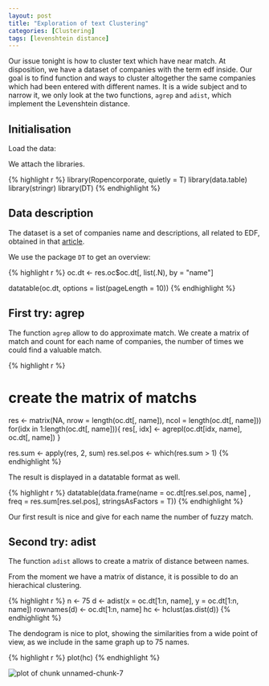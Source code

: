 ```yaml
---
layout: post
title: "Exploration of text Clustering"
categories: [Clustering]
tags: [levenshtein distance]
---
```


Our issue tonight is how to cluster text which have near match.
At disposition, we have a dataset of companies with the term edf inside. Our goal is to find function and ways to cluster altogether the same companies which had been entered with different names. It is a wide subject and to narrow it, we only look at the two functions, `agrep` and `adist`, which implement the Levenshtein distance.

## Initialisation



Load the data:



We attach the libraries.


{% highlight r %}
library(Ropencorporate, quietly = T)
library(data.table)
library(stringr)
library(DT)
{% endhighlight %}

## Data description

The dataset is a set of companies name and descriptions, all related to EDF, obtained in that [article](http://data-laborer.eu/2016/05/Presentation_of_the_Ropencorporate_package.html).

We use the package `DT` to get an overview:


{% highlight r %}
oc.dt <- res.oc$oc.dt[, list(.N), by = "name"]

datatable(oc.dt, options = list(pageLength = 10))
{% endhighlight %}

<!--html_preserve--><div id="htmlwidget-5496" style="width:100%;height:auto;" class="datatables"></div>
<script type="application/json" data-for="htmlwidget-5496">{
  "x": {
    "data": [
      ["1", "2", "3", "4", "5", "6", "7", "8", "9", "10", "11", "12", "13", "14", "15", "16", "17", "18", "19", "20", "21", "22", "23", "24", "25", "26", "27", "28", "29", "30", "31", "32", "33", "34", "35", "36", "37", "38", "39", "40", "41", "42", "43", "44", "45", "46", "47", "48", "49", "50", "51", "52", "53", "54", "55", "56", "57", "58", "59", "60", "61", "62", "63", "64", "65", "66", "67", "68", "69", "70", "71", "72", "73", "74", "75", "76", "77", "78", "79", "80", "81", "82", "83", "84", "85", "86", "87", "88", "89", "90", "91", "92", "93", "94", "95", "96", "97", "98", "99", "100", "101", "102", "103", "104", "105", "106", "107", "108", "109", "110", "111", "112", "113", "114", "115", "116", "117", "118", "119", "120", "121", "122", "123", "124", "125", "126", "127", "128", "129", "130", "131", "132", "133", "134", "135", "136", "137", "138", "139", "140", "141", "142", "143", "144", "145", "146", "147", "148", "149", "150", "151", "152", "153", "154", "155", "156", "157", "158", "159", "160", "161", "162", "163", "164", "165", "166", "167", "168", "169", "170", "171", "172", "173", "174", "175", "176", "177", "178", "179", "180", "181", "182", "183", "184", "185", "186", "187", "188", "189", "190", "191", "192", "193", "194", "195", "196", "197", "198", "199", "200", "201", "202", "203", "204", "205", "206", "207", "208", "209", "210", "211", "212", "213", "214", "215", "216", "217", "218", "219", "220", "221", "222", "223", "224", "225", "226", "227", "228", "229", "230", "231", "232", "233", "234", "235", "236", "237", "238", "239", "240", "241", "242", "243", "244", "245", "246", "247", "248", "249", "250", "251", "252", "253", "254", "255", "256", "257", "258", "259", "260", "261", "262", "263", "264", "265", "266", "267", "268", "269", "270", "271", "272", "273", "274", "275", "276", "277", "278", "279", "280", "281", "282", "283", "284", "285", "286", "287", "288", "289", "290", "291", "292", "293", "294", "295", "296", "297", "298", "299", "300", "301", "302", "303", "304", "305", "306", "307", "308", "309", "310", "311", "312", "313", "314", "315", "316", "317", "318", "319", "320", "321", "322", "323", "324", "325", "326", "327", "328", "329", "330", "331", "332", "333", "334", "335", "336", "337", "338", "339", "340", "341", "342", "343", "344", "345", "346", "347", "348", "349", "350", "351", "352", "353", "354", "355", "356", "357", "358", "359", "360", "361", "362", "363", "364", "365", "366", "367", "368", "369", "370", "371", "372", "373", "374", "375", "376", "377", "378", "379", "380", "381", "382", "383", "384", "385", "386", "387", "388", "389", "390", "391", "392", "393", "394", "395", "396", "397", "398", "399", "400", "401", "402", "403", "404", "405", "406", "407", "408", "409", "410", "411", "412", "413", "414", "415", "416", "417", "418", "419", "420", "421", "422", "423", "424", "425", "426", "427", "428", "429", "430", "431", "432"],
      ["\"EDF ENGINEERING SRL\"", "\"EDF TRADING LIMITED LONDON SUCURSALA BUCURESTI\"", "\"EDF Énergies Nouvelles Belgium\" en abrégé \"EDF EN Belgium\"", "\"EDF\" SPÓŁKA Z OGRANICZONĄ ODPOWIEDZIALNOŚCIĄ", "128 EDF, LLC", "1405940 NOVA SCOTIA LIMITED", "3235432 CANADA INC.", "9189-0558 QUÉBEC INC.", "9200-6881 QUÉBEC INC.", "ALPHA REPROGRAPHIC SERVICES, INC.", "AMERADA COMMUNICATIONS LIMITED", "AMHERST EDF, LLC", "BECK BURN WINDFARM LIMITED", "BLOOMFIELD APARTMENTS, LLC", "BMR PROPERTY SOLUTIONS LIMITED", "BOUNDARY LANE WINDFARM LIMITED", "BRAEMORE WOOD WINDFARM LIMITED", "BRITISH ENERGY GENERATION LIMITED", "BRITISH ENERGY GROUP LIMITED", "BROOKRIDGE EDF HOUSING INVESTORS, L.P.", "CASA DE SCHIMB VALUTAR E D F ASRO SRL", "CHELSEA EDF PARKWAY, LLC", "CONSTRUCTION EDF INC.", "CONTRACT FINANCIAL, LLC", "CORRIEMOILLIE WINDFARM LIMITED", "Coastal EDF, Inc.", "DANIEL FRADETTE", "DESIGN2C v/Ellen Dahl Frederiksen", "DÉVELOPPEMENT EDF EN CANADA INC.", "E D F ADVERTISING, INC.", "E D F ASSOCIATES, INC.", "E D F BUSINESS CLUB INC.", "E D F CONSTRUCTION INC.", "E D F ENTERPRISES, INC.", "E D F FARM &amp; FEEDERS, INC.", "E D F MAN ESPAÑA SA", "E D F SA", "E D F TRADING LIMITED", "E D F WATERTOWN, INC.", "E D F, L.L.C.", "E. D. F. LIMITED", "E. D. F. LIMITED, INC.", "E. D. F. MULTI SERVICES &amp; CARGO INC.", "E. D. F. RESOURCES, INC.", "E. D. F. VENTURES, INC.", "E. D. F., INC.", "E.D.F Remodeling Inc.", "E.D.F TRADING", "E.D.F.", "E.D.F. (AUSTRALIA) PTY LTD", "E.D.F. ASSOCIÉS", "E.D.F. CONCRETE, INC.", "E.D.F. CONSTRUCTION, INC.", "E.D.F. DESIGN &amp; CONSTRUCTION, INC.", "E.D.F. ECONOMIE", "E.D.F. ENGINEERING LIMITED", "E.D.F. ENTERPRISES, INC.", "E.D.F. FASHIONS, INC.", "E.D.F. FISHERIES LIMITED", "E.D.F. HOLDING CORP.", "E.D.F. INCORPORATED", "E.D.F. INDUSTRIES, INC.", "E.D.F. LLC", "E.D.F. MANAGEMENT CORPORATION", "E.D.F. MARKETING, INC.", "E.D.F. MEN, TRGOVINA, PROIZVODNJA, STORITVE, D.O.O.", "E.D.F. PAINTING, LLC", "E.D.F. PROPERTIES, LLC", "E.D.F. REALTY CORP.", "E.D.F. RESOURCES, INC.", "E.D.F. Remodeling Inc.", "E.D.F. WATERFORD, LLC", "E.D.F. WIND FARM SRL", "E.D.F., COMPANY, INCORPORATED", "E.D.F., INC.", "E.D.F., LLC", "EASTERN POWER NETWORKS PLC", "ECOLE DANSE FORMATION DE L'ESTRIE INC.", "EDF", "EDF &amp; ASSOCIATES INC.", "EDF &amp; ASSOCIATES, INC.", "EDF &amp; Associates Consulting, LLC", "EDF (PROPERTIES) LIMITED", "EDF (SERVICES) LIMITED", "EDF (SKY SERVICES) LIMITED", "EDF (USA), INC.", "EDF (VIETNAM) LIMITED", "EDF + SPACE PLANNERS PTE. LTD.", "EDF - EXPERT DEALING FINANCING", "EDF - PROGRESS INCORPORATED", "EDF 2 INC.", "EDF 2005 GP INC.", "EDF 2005 GP Inc.", "EDF ABACEBISI", "EDF ACQUISITION COMPANY, INC.", "EDF ADVISORS LLC", "EDF AIR CONDITIONING LIMITED", "EDF AMERICAS FINANCE CO., LLC", "EDF ANSTALT", "EDF ARSENAL WATERTOWN HOLDINGS, LLC", "EDF ASRO SRL", "EDF ASSOCIATES LIMITED", "EDF AVIATION LLC", "EDF B.V.", "EDF BELGIUM", "EDF BENELUX BV", "EDF BUILDERS INCORPORATED", "EDF Beheer B.V.", "EDF Benelux B.V.", "EDF CAPITAL, LLC", "EDF COLLECTION MANAGEMENT NETWORK LTD", "EDF COLLECTION SERVICES NETWORK LTD", "EDF COLLECTIONS LTD", "EDF COMMUNICATION PRODUCTS, INC.", "EDF COMMUNICATIONS LLC", "EDF COMMUNICATIONS, INC.", "EDF COMPANY INC", "EDF COMPANY, LLC", "EDF CONCEPTS LIMITED", "EDF CONSORTIUM, LLC", "EDF CONSTRUCTIONS PTY LIMITED", "EDF CONSULTANTS LIMITED", "EDF CONSULTANTS, INC.", "EDF CONSULTING", "EDF CONSULTING GROUP LIMITED", "EDF CONSULTING LLC", "EDF CONSULTING SA", "EDF CONSULTING, INC.", "EDF CONTRACTING, LLC", "EDF CORP.", "EDF Consulting", "EDF DANCE STUDIO LIMITED", "EDF DANVERS HOLDINGS, LLC", "EDF DANVERS II, LLC", "EDF DANVERS, LLC", "EDF DATAPRODUKTER HANDELSBOLAG", "EDF DESIGNS, INC.", "EDF DEVELOPMENT COMPANY LIMITED", "EDF DEVELOPMENT SA", "EDF DEVELOPMENT, INC.", "EDF DIN UK LIMITED", "EDF DIRECT PTY LIMITED", "EDF DISTRIBUTION INC.", "EDF DISTRIBUTORS AND DUTY FREE SHOPS LIMITED", "EDF DRESDEN LTD", "EDF ELECTRIC, INC.", "EDF EN CANADA DEVELOPMENT INC. - DÉVELOPPEMENT EDF EN CANADA INC.", "EDF EN CANADA INC.", "EDF EN Canada Distributed Solar GP Inc.", "EDF EN Canada Inc.", "EDF EN Canada Solar Arnprior A GP Inc.", "EDF EN Canada Solar Arnprior B GP Inc.", "EDF EN Canada Solar Smiths Falls A GP Inc.", "EDF EN Canada Solar Smiths Falls B GP Inc.", "EDF EN Canada Solar St. Isidore A GP Inc.", "EDF EN DENMARK A/S", "EDF EN OSTERILD ApS", "EDF EN POLSKA SPÓŁKA Z OGRANICZONĄ ODPOWIEDZIALNOŚCIĄ", "EDF EN SERVICES UK LIMITED", "EDF EN SOUTH AFRICA", "EDF EN Services Belgium", "EDF EN UK LIMITED", "EDF ENERGIES NOUVELLES", "EDF ENERGY (CONTRACT SERVICES) LIMITED", "EDF ENERGY (COTTAM POWER) LIMITED", "EDF ENERGY (D1) LIMITED", "EDF ENERGY (D2) LIMITED", "EDF ENERGY (DORMANT HOLDINGS) LIMITED", "EDF ENERGY (ENERGY BRANCH) PLC", "EDF ENERGY (GAS STORAGE HOLE HOUSE) LIMITED", "EDF ENERGY (LONDON HEAT AND POWER) LIMITED", "EDF ENERGY (METRO HOLDINGS) LIMITED", "EDF ENERGY (NORTHERN OFFSHORE WIND) LIMITED", "EDF ENERGY (PROJECTS) LIMITED", "EDF ENERGY (SOUTH EAST GENERATION) LIMITED", "EDF ENERGY (UK) LIMITED", "EDF ENERGY (WEST BURTON POWER) LIMITED", "EDF ENERGY 1 LIMITED", "EDF ENERGY CUSTOMER FIELD SERVICES (DATA) LIMITED", "EDF ENERGY CUSTOMER FIELD SERVICES (METERING) LIMITED", "EDF ENERGY CUSTOMERS PLC", "EDF ENERGY DISTRIBUTION FUND LIMITED", "EDF ENERGY ESPS TRUSTEE LIMITED", "EDF ENERGY FLEET SERVICES LIMITED", "EDF ENERGY GB LIMITED", "EDF ENERGY GROUP HOLDINGS PLC", "EDF ENERGY HOLDINGS LIMITED", "EDF ENERGY HOMEPHONE LIMITED", "EDF ENERGY INVESTMENTS", "EDF ENERGY LAKE LIMITED", "EDF ENERGY NUCLEAR GENERATION GROUP LIMITED", "EDF ENERGY NUCLEAR GENERATION LIMITED", "EDF ENERGY PENSION SCHEME TRUSTEE LIMITED", "EDF ENERGY PLC", "EDF ENERGY POWER SYSTEMS (EASTERN) LIMITED", "EDF ENERGY POWER SYSTEMS (LONDON) LIMITED", "EDF ENERGY POWER SYSTEMS (SOUTH EASTERN) LIMITED", "EDF ENERGY POWERCOM SYSTEMS (LONDON) LIMITED", "EDF ENERGY PROPERTY SERVICES LIMITED", "EDF ENERGY R&amp;D UK CENTRE LIMITED", "EDF ENERGY RENEWABLES HOLDINGS LIMITED", "EDF ENERGY RENEWABLES LIMITED", "EDF ENERGY ROUND 3 ISLE OF WIGHT LIMITED", "EDF ENERGY SERVICES LIMITED LIABILITY COMPANY", "EDF ENERGY SERVICES, LLC", "EDF ENGINEERING UND DESIGN IM FAHRZEUGBAU LTD", "EDF ENTERPRISES DW LLC", "EDF ENTERPRISES GV, LLC", "EDF ENTERPRISES HOLDING, LLC", "EDF ENTERPRISES LIMITED LIABILITY COMPANY", "EDF ENTERPRISES PTY LTD", "EDF ENTERPRISES, BX, LLC", "EDF ENTERPRISES, INC.", "EDF ENTERPRISES, LLC", "EDF ENTERPRISES, UA, LLC", "EDF ESTATICA Y DINAMICA DE FLUIDOS SA", "EDF EURO AMERICANA", "EDF EURO-DOMUS-FINANZ S.A.", "EDF EXCELSIOR LLC", "EDF Energy (NNB) Limited", "EDF Energy Services, LLC", "EDF Express", "EDF FARMS LLC", "EDF FILTER SOLUTIONS LIMITED", "EDF FINANCE MANAGEMENT NETWORK LTD", "EDF FINANCIAL CONCEPTS, INC.", "EDF FINANCING CORP.", "EDF FLOWERS L.L.C.", "EDF GROUP INC", "EDF GROUP, LLC", "EDF HOLDCO LLC", "EDF HOLDING ApS", "EDF HOLDING CO. LIMITED", "EDF HOLDING CO.,LTD.", "EDF HOLDINGS (USA) INC.", "EDF HOLDINGS PTY LIMITED", "EDF HOLDINGS, LLC", "EDF INC.", "EDF INC. WHICH WILL DO BUSINESS IN CALIFORNIA AS EDF POWER INC.", "EDF INDUSTRIAL POWER SERVICES (CA) LLC", "EDF INDUSTRIAL POWER SERVICES (CA), LLC", "EDF INDUSTRIAL POWER SERVICES (IL), LLC", "EDF INDUSTRIAL POWER SERVICES (NY), LLC", "EDF INDUSTRIAL POWER SERVICES (OH), LLC", "EDF INTERNATIONAL PTE. LTD.", "EDF INVESTISSEMENTS GROUPE", "EDF INVESTMENT PARTNERS, L.L.C.", "EDF INVESTMENTS LLC", "EDF INVESTMENTS LLP", "EDF INVESTMENTS PTY LIMITED", "EDF INVESTMENTS SL", "EDF INVESTMENTS, LLC", "EDF INVESTORS GROUP, L.L.C.", "EDF INVESTORS, L.L.C.", "EDF INVESTORS, LLC", "EDF IONEL PERLEA RESIDENCE LIMITED", "EDF ISLAMABAD (PRIVATE) LIMITED", "EDF Inc.", "EDF International (Europe Déménagements Fournitures International)", "EDF JUICES PRIVATE LIMITED", "EDF LAB SINGAPORE PTE. LTD.", "EDF LANCASTER SOLAR LLC", "EDF LEISURE LTD", "EDF LEPOMIS SOLAR LLC", "EDF LIMITED", "EDF LLC", "EDF LOGITECH SRL", "EDF LONDON CAPITAL, L.P.", "EDF LONDON HOLDINGS", "EDF LONDON LIMITED", "EDF LTD.", "EDF LUMINAIRES", "EDF LUXURY DESIGNS, INC.", "EDF Luminus", "EDF Luminus Wind Together", "EDF MANAGEMENT, LLC", "EDF MANTON AVENUE, LLC", "EDF MASS AVE, LLC", "EDF MASSACHUSETTS SOLAR HOLDINGS, LLC", "EDF MASSACHUSETTS SPONSOR MEMBER, LLC", "EDF MEDICAL P.C.", "EDF MIDDLETOWN, LLC", "EDF Management, LLC", "EDF Manton Avenue, LLC", "EDF NC SOLAR, LLC", "EDF NETWORK LLC", "EDF NORTH DARTMOUTH I, INC.", "EDF NORTH DARTMOUTH I, LLC", "EDF NORTH DARTMOUTH II, LLC", "EDF NORTH DARTMOUTH, LLC", "EDF NUCLEAR LLC", "EDF OCEANTRANSPORT INC.", "EDF PARENT BOOSTER", "EDF PARTNERS, L.P.", "EDF PENINSULA IBERICA SL", "EDF POLSKA CENTRALA SPÓŁKA Z OGRANICZONĄ ODPOWIEDZIALNOŚCIĄ", "EDF POLSKA CUW SPÓŁKA Z OGRANICZONĄ ODPOWIEDZIALNOŚCIĄ", "EDF PORTSMOUTH, LLC", "EDF POWER INC.", "EDF PRODUCTS, INC.", "EDF PROPERTIES, LLC", "EDF PROPERTY SOLUTIONS, LLC", "EDF PTY LIMITED", "EDF PUB INC.", "EDF PV COMPANY SL", "EDF Partners, LLC", "EDF Partnership SCSp", "EDF Properties, LLC", "EDF Quality Consulting LLC", "EDF REALTY", "EDF REALTY INC.", "EDF RENDER SYSTEMS LIMITED", "EDF RENEWABLE ASSET HOLDINGS, INC.", "EDF RENEWABLE DEVELOPMENT, INC.", "EDF RENEWABLE DG SERVICES LLC", "EDF RENEWABLE EAST COAST, INC.", "EDF RENEWABLE ENERGY, INC.", "EDF RENEWABLE LAND HOLDINGS, INC.", "EDF RENEWABLE LFG HOLDINGS, LLC", "EDF RENEWABLE SERVICES INC.", "EDF RENEWABLE SERVICES, INC.", "EDF RENEWABLE SOLAR HOLDINGS, INC.", "EDF RENEWABLE WINDFARM I, INC.", "EDF RENEWABLE WINDFARM III, INC.", "EDF RENEWABLE WINDFARM IV, INC.", "EDF RENEWABLE WINDFARM V, INC.", "EDF RENEWABLE WINDFARM VI, INC.", "EDF RESEARCH INC.", "EDF RESOURCE CAPITAL, INC.", "EDF RESTORATION SERVICES, INC.", "EDF RIVERSIDE PLAZA, LLC", "EDF Renewable Asset Holdings, Inc.", "EDF Renewable Development, Inc.", "EDF Renewable LFG Holdings, LLC", "EDF Renewable Services", "EDF Renewable Services Inc.", "EDF Renewable Services, Inc.", "EDF Resource Capital, Inc.", "EDF Riverside Plaza, LLC", "EDF SALES &amp; MARKETING, INC.", "EDF SCARBOROUGH, LLC", "EDF SCHOOL OF DANCE &amp; ELITE DANCE FASHIONS, L.L.C.", "EDF SECURITY ENTERPRISES INC.", "EDF SEEKONK II, LLC", "EDF SEEKONK THREE, LLC", "EDF SEEKONK, LLC", "EDF SERVICES (PRIVATE.) LIMITED", "EDF SERVICES LIMITED", "EDF SERVICES LLC", "EDF SERVICES, INC.", "EDF SHIELD LIMITED", "EDF SOLAR ENERGY LTD", "EDF SOLAR I, LLC", "EDF SOLAR II, LLC", "EDF SOLAR SOCIEDAD LIMITADA", "EDF SOLUTIONS LIMITED", "EDF SOUTH EAST ASIA COMPAY LIMITED", "EDF SRL", "EDF SYSTEMS, INC.", "EDF Septen", "EDF Sitestreet", "EDF Sky EuroCore S.à r.l.", "EDF Sky GPF S.à r.l.", "EDF Sky KSH S.à r.l.", "EDF Sky S.à r.l.", "EDF Solutions", "EDF Solutions, LLC", "EDF TAX CONTRACTOR SUPPORT LIMITED", "EDF TAX DEFENCE LIMITED", "EDF TAX LIMITED", "EDF TAX PREMIER SUPPORT LIMITED", "EDF TECHNOLOGIES DE L'INFORMATION INC.", "EDF TECHNOLOGIES LLC", "EDF TEMPLE TERRACE, LLC", "EDF TERRACE RIDGE, LLC", "EDF TRADERS INC.", "EDF TRADING", "EDF TRADING AUSTRALIA PTY LIMITED", "EDF TRADING BIOENERGY LIMITED", "EDF TRADING ELECTRICIDAD Y GAS SL", "EDF TRADING HOLDINGS LLC", "EDF TRADING LIMITED", "EDF TRADING LIMITED NORSK AVDELING AV UTENLANDSK FORETAK", "EDF TRADING LTD", "EDF TRADING MARKETS LIMITED", "EDF TRADING NORTH AMERICA LIMITED LIABILITY COMPANY", "EDF TRADING NORTH AMERICA MANAGEMENT LLC", "EDF TRADING NORTH AMERICA, LLC", "EDF TRADING RESOURCES, LLC", "EDF TRADING SINGAPORE PTE. LIMITED", "EDF TRANSPORT", "EDF TRANSPORT LIMITED", "EDF TRANSPORT, INC.", "EDF TRANSPORTS INC.", "EDF TRUCK LLC", "EDF Technologies Limited", "EDF Teknik Aktiebolag", "EDF Trading Limited", "EDF Trading North America, LLC", "EDF Transport", "EDF UK FINANCE", "EDF VAPORS LLC", "EDF VENTURES I, LIMITED PARTNERSHIP", "EDF VENTURES II, LIMITED PARTNERSHIP", "EDF VENTURES III HEALTHCARE OPPORTUNITY FUND, LIMITED PARTNERSHIP", "EDF VENTURES III SIDECAR, LIMITED PARTNERSHIP", "EDF VENTURES III, LIMITED PARTNERSHIP", "EDF VENTURES OPPORTUNITY FUND, LIMITED PARTNERSHIP", "EDF VENTURES, LLC", "EDF WARWICK, LLC", "EDF WATERTOWN II, LLC", "EDF WATERTOWN, INC.", "EDF WATERTOWN, LLC", "EDF WEST, LLC", "EDF WESTBOROUGH, LLC", "EDF WINDUP CORPORATION", "EDF Warwick, LLC", "EDF Y GDF SL", "EDF, INC.", "EDF, INCORPORATED", "EDF, Inc.", "EDF, L.L.C.", "EDF, LLC", "EDF-ASSOCIATES, LLC", "EDF-Flexoprint", "EDF-M1 MANAGEMENT LLC", "EDF-M1 ONSHORE, L.P.", "EDF-MED (IMPORT &amp; DISTRIBUTION GROUP) LIMITED", "EDF-RE TEXAS DEVELOPMENT I, LLC", "EDF-RE TEXAS DEVELOPMENT II, LLC", "EDF-RE TEXAS DEVELOPMENT III, LLC", "EDF-RE US DEVELOPMENT, LLC"],
      [1, 1, 1, 2, 1, 1, 1, 1, 1, 1, 1, 2, 1, 1, 1, 1, 1, 1, 1, 1, 1, 1, 1, 1, 1, 1, 1, 1, 1, 1, 1, 2, 1, 2, 1, 1, 1, 1, 1, 1, 1, 1, 1, 1, 1, 1, 1, 1, 1, 1, 1, 2, 1, 1, 1, 1, 1, 1, 1, 1, 1, 2, 1, 1, 1, 1, 1, 1, 1, 1, 1, 1, 1, 1, 3, 1, 1, 1, 2, 1, 1, 1, 1, 1, 1, 1, 1, 1, 1, 1, 1, 2, 1, 1, 1, 1, 1, 1, 1, 1, 1, 1, 1, 1, 1, 1, 1, 1, 1, 1, 1, 1, 1, 1, 1, 2, 1, 1, 1, 1, 1, 1, 2, 1, 1, 2, 1, 1, 1, 2, 1, 1, 1, 1, 1, 1, 1, 1, 1, 1, 1, 1, 1, 1, 1, 1, 1, 2, 1, 1, 1, 1, 1, 1, 1, 1, 1, 1, 1, 1, 2, 1, 1, 1, 1, 1, 1, 1, 1, 1, 1, 1, 1, 1, 1, 1, 1, 1, 1, 1, 1, 1, 1, 1, 1, 1, 1, 1, 1, 1, 1, 1, 1, 1, 1, 1, 1, 1, 1, 1, 1, 1, 1, 1, 10, 1, 1, 1, 1, 1, 1, 1, 3, 2, 1, 1, 1, 1, 1, 1, 3, 1, 1, 1, 1, 1, 1, 1, 1, 1, 1, 1, 1, 1, 1, 1, 2, 4, 1, 1, 1, 1, 1, 2, 1, 1, 2, 3, 1, 1, 1, 2, 1, 1, 1, 1, 1, 2, 1, 1, 1, 2, 1, 2, 2, 3, 1, 1, 1, 1, 1, 1, 1, 1, 1, 1, 1, 2, 2, 2, 1, 1, 1, 1, 2, 1, 2, 1, 1, 1, 1, 1, 1, 1, 1, 1, 1, 2, 1, 1, 2, 1, 1, 1, 1, 1, 1, 1, 1, 1, 1, 1, 3, 18, 1, 2, 5, 2, 3, 1, 21, 1, 2, 2, 2, 2, 2, 1, 8, 1, 1, 1, 4, 2, 1, 2, 6, 1, 1, 1, 2, 1, 1, 1, 1, 1, 1, 1, 1, 1, 1, 1, 2, 2, 1, 1, 1, 1, 1, 1, 1, 1, 1, 1, 1, 1, 1, 1, 1, 1, 1, 1, 1, 2, 4, 1, 1, 1, 1, 1, 1, 2, 1, 1, 1, 1, 2, 24, 1, 1, 1, 2, 1, 1, 1, 1, 1, 1, 6, 1, 1, 1, 1, 1, 2, 1, 1, 1, 1, 2, 1, 1, 1, 2, 1, 1, 1, 1, 6, 1, 1, 1, 1, 2, 1, 1, 1, 1, 1, 1, 1, 1]
    ],
    "container": "<table class=\"display\">\n  <thead>\n    <tr>\n      <th> </th>\n      <th>name</th>\n      <th>N</th>\n    </tr>\n  </thead>\n</table>",
    "options": {
      "pageLength": 10,
      "columnDefs": [
        {
          "orderable": false,
          "targets": 0
        },
        {
          "className": "dt-right",
          "targets": 2
        }
      ],
      "order": [],
      "autoWidth": false
    },
    "callback": "function(table) {\nreturn table;\n}",
    "filter": "none"
  },
  "evals": ["callback"]
}</script><!--/html_preserve-->

## First try: agrep

The function `agrep` allow to do approximate match.
We create a matrix of match and count for each name of companies, the number of times we could find a valuable match.


{% highlight r %}
# create the matrix of matchs
res <- matrix(NA, nrow = length(oc.dt[, name]), ncol = length(oc.dt[, name]))
for(idx in 1:length(oc.dt[, name])){
  res[, idx] <- agrepl(oc.dt[idx, name], oc.dt[, name])
}

res.sum <- apply(res, 2, sum)
res.sel.pos <- which(res.sum > 1)
{% endhighlight %}

The result is displayed in a datatable format as well.


{% highlight r %}
datatable(data.frame(name = oc.dt[res.sel.pos, name]
   , freq = res.sum[res.sel.pos], stringsAsFactors = T))
{% endhighlight %}

<!--html_preserve--><div id="htmlwidget-9162" style="width:100%;height:auto;" class="datatables"></div>
<script type="application/json" data-for="htmlwidget-9162">{
  "x": {
    "data": [
      ["1", "2", "3", "4", "5", "6", "7", "8", "9", "10", "11", "12", "13", "14", "15", "16", "17", "18", "19", "20", "21", "22", "23", "24", "25", "26", "27", "28", "29", "30", "31", "32", "33", "34", "35", "36", "37", "38", "39", "40", "41", "42", "43", "44", "45", "46", "47", "48", "49", "50", "51", "52", "53", "54", "55", "56", "57", "58", "59", "60", "61", "62", "63", "64", "65", "66", "67", "68", "69", "70", "71", "72", "73", "74", "75", "76", "77", "78", "79", "80", "81", "82", "83", "84", "85", "86", "87", "88", "89", "90", "91", "92", "93", "94", "95", "96", "97", "98", "99", "100", "101", "102", "103", "104", "105", "106", "107", "108", "109", "110", "111", "112", "113", "114", "115", "116", "117", "118", "119", "120", "121", "122"],
      ["\"EDF\" SPÓŁKA Z OGRANICZONĄ ODPOWIEDZIALNOŚCIĄ", "DÉVELOPPEMENT EDF EN CANADA INC.", "E D F ASSOCIATES, INC.", "E D F ENTERPRISES, INC.", "E D F SA", "E D F TRADING LIMITED", "E D F WATERTOWN, INC.", "E D F, L.L.C.", "E. D. F. LIMITED", "E. D. F. RESOURCES, INC.", "E. D. F., INC.", "E.D.F Remodeling Inc.", "E.D.F TRADING", "E.D.F.", "E.D.F. ENTERPRISES, INC.", "E.D.F. LLC", "E.D.F. PROPERTIES, LLC", "E.D.F. RESOURCES, INC.", "E.D.F. Remodeling Inc.", "E.D.F., INC.", "E.D.F., LLC", "EDF", "EDF &amp; ASSOCIATES INC.", "EDF &amp; ASSOCIATES, INC.", "EDF (SERVICES) LIMITED", "EDF 2005 GP INC.", "EDF 2005 GP Inc.", "EDF ASRO SRL", "EDF COMMUNICATIONS LLC", "EDF CONSULTANTS, INC.", "EDF CONSULTING", "EDF CONSULTING SA", "EDF DEVELOPMENT SA", "EDF DEVELOPMENT, INC.", "EDF DIN UK LIMITED", "EDF EN CANADA INC.", "EDF EN Canada Solar Arnprior A GP Inc.", "EDF EN Canada Solar Arnprior B GP Inc.", "EDF EN Canada Solar Smiths Falls A GP Inc.", "EDF EN Canada Solar Smiths Falls B GP Inc.", "EDF EN UK LIMITED", "EDF ENERGY (D1) LIMITED", "EDF ENERGY (D2) LIMITED", "EDF ENERGY (UK) LIMITED", "EDF ENERGY 1 LIMITED", "EDF ENERGY GB LIMITED", "EDF ENERGY LAKE LIMITED", "EDF ENERGY PLC", "EDF ENERGY POWER SYSTEMS (LONDON) LIMITED", "EDF ENERGY POWERCOM SYSTEMS (LONDON) LIMITED", "EDF ENERGY SERVICES, LLC", "EDF ENTERPRISES DW LLC", "EDF ENTERPRISES GV, LLC", "EDF ENTERPRISES, BX, LLC", "EDF ENTERPRISES, INC.", "EDF ENTERPRISES, LLC", "EDF ENTERPRISES, UA, LLC", "EDF HOLDINGS, LLC", "EDF INC.", "EDF INDUSTRIAL POWER SERVICES (CA) LLC", "EDF INDUSTRIAL POWER SERVICES (CA), LLC", "EDF INDUSTRIAL POWER SERVICES (IL), LLC", "EDF INDUSTRIAL POWER SERVICES (NY), LLC", "EDF INDUSTRIAL POWER SERVICES (OH), LLC", "EDF INVESTMENTS LLC", "EDF INVESTMENTS LLP", "EDF INVESTMENTS SL", "EDF INVESTMENTS, LLC", "EDF INVESTORS, L.L.C.", "EDF INVESTORS, LLC", "EDF Inc.", "EDF LIMITED", "EDF LLC", "EDF Luminus", "EDF NORTH DARTMOUTH I, INC.", "EDF NORTH DARTMOUTH I, LLC", "EDF NORTH DARTMOUTH II, LLC", "EDF NORTH DARTMOUTH, LLC", "EDF POLSKA CUW SPÓŁKA Z OGRANICZONĄ ODPOWIEDZIALNOŚCIĄ", "EDF POWER INC.", "EDF PTY LIMITED", "EDF REALTY", "EDF RENEWABLE LAND HOLDINGS, INC.", "EDF RENEWABLE SERVICES INC.", "EDF RENEWABLE SERVICES, INC.", "EDF RENEWABLE SOLAR HOLDINGS, INC.", "EDF RENEWABLE WINDFARM I, INC.", "EDF RENEWABLE WINDFARM III, INC.", "EDF RENEWABLE WINDFARM IV, INC.", "EDF RENEWABLE WINDFARM V, INC.", "EDF RENEWABLE WINDFARM VI, INC.", "EDF Renewable Services", "EDF Renewable Services Inc.", "EDF Renewable Services, Inc.", "EDF SERVICES LIMITED", "EDF SERVICES LLC", "EDF SERVICES, INC.", "EDF SOLAR I, LLC", "EDF SOLAR II, LLC", "EDF SOLUTIONS LIMITED", "EDF SRL", "EDF Solutions", "EDF TRADING", "EDF TRADING LIMITED", "EDF TRADING LTD", "EDF TRADING NORTH AMERICA, LLC", "EDF TRANSPORT", "EDF TRANSPORT, INC.", "EDF TRANSPORTS INC.", "EDF VENTURES I, LIMITED PARTNERSHIP", "EDF VENTURES II, LIMITED PARTNERSHIP", "EDF VENTURES III, LIMITED PARTNERSHIP", "EDF WATERTOWN II, LLC", "EDF WATERTOWN, INC.", "EDF WATERTOWN, LLC", "EDF, INC.", "EDF, Inc.", "EDF, L.L.C.", "EDF, LLC", "EDF-RE TEXAS DEVELOPMENT I, LLC", "EDF-RE TEXAS DEVELOPMENT II, LLC", "EDF-RE TEXAS DEVELOPMENT III, LLC"],
      [4, 2, 2, 3, 7, 4, 2, 2, 2, 2, 2, 2, 17, 30, 3, 2, 2, 2, 2, 3, 4, 384, 2, 3, 2, 2, 2, 2, 2, 2, 7, 3, 2, 3, 2, 3, 2, 2, 2, 2, 2, 4, 3, 4, 2, 2, 2, 17, 2, 2, 2, 3, 5, 3, 4, 2, 3, 2, 5, 5, 5, 5, 5, 5, 4, 5, 5, 3, 2, 2, 3, 35, 4, 2, 2, 4, 4, 3, 2, 2, 2, 2, 2, 2, 2, 2, 5, 5, 5, 5, 5, 3, 2, 2, 3, 3, 2, 2, 2, 3, 7, 2, 17, 4, 4, 2, 4, 2, 2, 3, 3, 3, 2, 2, 2, 6, 3, 3, 4, 3, 3, 3]
    ],
    "container": "<table class=\"display\">\n  <thead>\n    <tr>\n      <th> </th>\n      <th>name</th>\n      <th>freq</th>\n    </tr>\n  </thead>\n</table>",
    "options": {
      "columnDefs": [
        {
          "orderable": false,
          "targets": 0
        },
        {
          "className": "dt-right",
          "targets": 2
        }
      ],
      "order": [],
      "autoWidth": false
    },
    "callback": "function(table) {\nreturn table;\n}",
    "filter": "none"
  },
  "evals": ["callback"]
}</script><!--/html_preserve-->

Our first result is nice and give for each name the number of fuzzy match.

## Second try: adist

The function `adist` allows to create a matrix of distance between names.

From the moment we have a matrix of distance, it is possible to do an hierachical clustering.


{% highlight r %}
n <- 75
d <- adist(x = oc.dt[1:n, name], y = oc.dt[1:n, name])
rownames(d) <- oc.dt[1:n, name]
hc <- hclust(as.dist(d))
{% endhighlight %}

The dendogram is nice to plot, showing the similarities from a wide point of view, as we include in the same graph up to 75 names.


{% highlight r %}
plot(hc)
{% endhighlight %}

![plot of chunk unnamed-chunk-7](https://london-r-dojo.github.iofigure/source/2016-05-11-Test_fuzzy_match/unnamed-chunk-7-1.png) 
